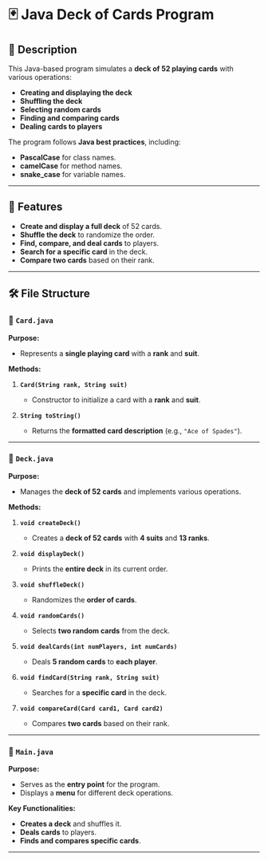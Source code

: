 # 🃏 Java Deck of Cards Program

## 📌 Description
This Java-based program simulates a **deck of 52 playing cards** with various operations:
- **Creating and displaying the deck**
- **Shuffling the deck**
- **Selecting random cards**
- **Finding and comparing cards**
- **Dealing cards to players**

The program follows **Java best practices**, including:
- **PascalCase** for class names.
- **camelCase** for method names.
- **snake_case** for variable names.

---

## 🚀 Features
- **Create and display a full deck** of 52 cards.
- **Shuffle the deck** to randomize the order.
- **Find, compare, and deal cards** to players.
- **Search for a specific card** in the deck.
- **Compare two cards** based on their rank.

---

## 🛠️ File Structure

### 📄 `Card.java`
**Purpose:**  
- Represents a **single playing card** with a **rank** and **suit**.

**Methods:**
1. **`Card(String rank, String suit)`**  
   - Constructor to initialize a card with a **rank** and **suit**.

2. **`String toString()`**  
   - Returns the **formatted card description** (e.g., `"Ace of Spades"`).

---

### 📄 `Deck.java`
**Purpose:**  
- Manages the **deck of 52 cards** and implements various operations.

**Methods:**
1. **`void createDeck()`**  
   - Creates a **deck of 52 cards** with **4 suits** and **13 ranks**.

2. **`void displayDeck()`**  
   - Prints the **entire deck** in its current order.

3. **`void shuffleDeck()`**  
   - Randomizes the **order of cards**.

4. **`void randomCards()`**  
   - Selects **two random cards** from the deck.

5. **`void dealCards(int numPlayers, int numCards)`**  
   - Deals **5 random cards** to **each player**.

6. **`void findCard(String rank, String suit)`**  
   - Searches for a **specific card** in the deck.

7. **`void compareCard(Card card1, Card card2)`**  
   - Compares **two cards** based on their rank.

---

### 📄 `Main.java`
**Purpose:**  
- Serves as the **entry point** for the program.
- Displays a **menu** for different deck operations.

**Key Functionalities:**
- **Creates a deck** and shuffles it.
- **Deals cards** to players.
- **Finds and compares specific cards**.

---

